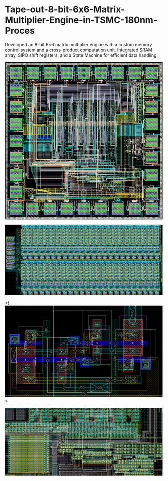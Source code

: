 # Tape-out-8-bit-6x6-Matrix-Multiplier-Engine-in-TSMC-180nm-Proces
Developed an 8-bit 6×6 matrix multiplier engine with a custom memory control system and a cross-product computation unit. Integrated SRAM array, SIPO shift registers, and a State Machine for efficient data handling. 


![alt text](images/TOP_cell.jpg)

![alt text](images/SRAM_bank.jpg)

<!![alt text](images/SRAM.jpg)>

![alt text](images/FSM.jpg)

